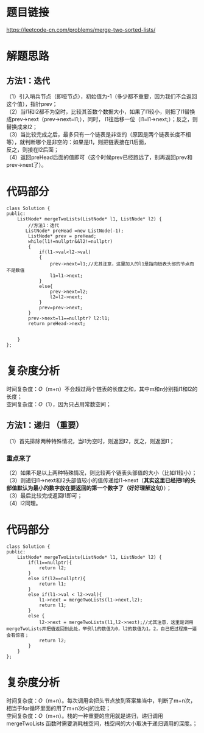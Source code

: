 # 题目链接
https://leetcode-cn.com/problems/merge-two-sorted-lists/
# 解题思路
## 方法1：迭代 
（1）引入哨兵节点（即哑节点），初始值为-1（多少都不重要，因为我们不会返回这个值），指针prev；   
（2）当l1和l2都不为空时，比较其首数个数据大小，如果了l1较小，则把了l1替换成prev->next（prev->next=l1;），同时，
l1往后移一位（l1=l1->next;）；反之，则替换成来l2；  
（3）当比较完成之后，最多只有一个链表是非空的（原因是两个链表长度不相等），就判断哪个是非空的：如果是l1，则把链表接在l1后面，  
反之，则接在l2后面；  
（4）返回preHead后面的值即可（这个时候prev已经跑远了，别再返回prev和prev->next了）。
# 代码部分
```
class Solution {
public:
    ListNode* mergeTwoLists(ListNode* l1, ListNode* l2) {
        //方法1：迭代
       ListNode* preHead =new ListNode(-1);
        ListNode* prev = preHead;
        while(l1!=nullptr&&l2!=nullptr)
        {
            if(l1->val<l2->val)
            {
                prev->next=l1;//尤其注意，这里加入的l1是指向链表头部的节点而不是数值
                l1=l1->next;
            }
            else{
                prev->next=l2;
                l2=l2->next;
            }
            prev=prev->next;
        }
        prev->next=l1==nullptr? l2:l1;
        return preHead->next;
     
        
    }
};
```
# 复杂度分析
时间复杂度：*O*（m+n）不会超过两个链表的长度之和，其中m和n分别指l1和l2的长度；   
空间复杂度：*O*（1），因为只占用常数空间；
## 方法1：递归 （重要）
（1）首先排除两种特殊情况，当l1为空时，则返回l2，反之，则返回l1；
### 重点来了
（2）如果不是以上两种特殊情况，则比较两个链表头部值的大小（比如l1较小）；   
（3）则递归l1->next和l2头部值较小的值传递给l1->next（**其实这里已经把l1的头部值默认为最小的数字放在要返回的第一个数字了（好好理解这句）**）；  
（3）最后比较完成返回l1即可；  
（4）l2同理。
# 代码部分
```
class Solution {
public:
    ListNode* mergeTwoLists(ListNode* l1, ListNode* l2) {
        if(l1==nullptr){
            return l2;
        }
        else if(l2==nullptr){
            return l1;
        }
        else if(l1->val < l2->val){
            l1->next = mergeTwoLists(l1->next,l2);
            return l1;
        }
        else {
            l2->next = mergeTwoLists(l1,l2->next);//尤其注意，这里是调用mergeTwoLists并把值返回到此处，举例l1的数值为0，l2的数值为1，2，自己把过程推一遍会有惊喜；
            return l2; 
        }
    }
};
```
# 复杂度分析
时间复杂度：*O*（m+n）。每次调用会把头节点放到答案集当中，判断了m+n次，相当于for循环里面的用了m+n次i<j的比较；   
空间复杂度：*O*（m+n）。栈的一种重要的应用就是递归，递归调用 mergeTwoLists 函数时需要消耗栈空间，栈空间的大小取决于递归调用的深度。；
